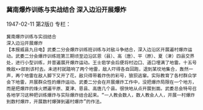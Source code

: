 ### 冀南爆炸训练与实战结合  深入边沿开展爆炸

1947-02-11
第2版()
专栏：

    冀南爆炸训练与实战结合
    深入边沿开展爆炸
    【本报威县九日电】武委二分会爆炸训练班训练与对敌斗争结合，深入边沿区开展遍村爆炸运动。武委二分会爆炸训练班第三期顷至边沿区恩（县）、高（唐）、平（原）、夏（津）四县交界处，进行小型训练，并普遍展开爆炸运动。王士砦学会后便将村边口、道口埋满了地雷。十五号晚敌××部到该村去。未进村就踏响了两个地雷，敌人吓得各自回跑，退到某坟地集合，轰然一声，再个地雷在敌人脚下又开了花，敌只得带着炸伤的彩号，狼狈逃窜。实际教育了各村群众学会下地雷，开展群众性的爆炸运动。武委二分会在开展爆炸工作中，没把爆炸局限在一个地方，而是把爆炸的烽火燃遍平原、夏津、恩县、高唐几个县。很快地从点开展到面。武委总会特号召各地学习这种把训练爆炸与实际爆炸结合起来。“一人教会数人，数人教会人人，开展一村爆炸到数村爆炸，开展数村爆弹到遍村爆炸”的作法。
